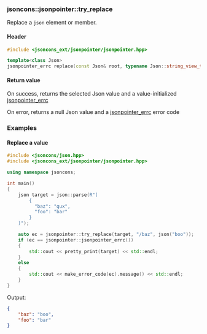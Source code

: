 ### jsoncons::jsonpointer::try_replace

Replace a `json` element or member.

#### Header
```c++
#include <jsoncons_ext/jsonpointer/jsonpointer.hpp>

template<class Json>
jsonpointer_errc replace(const Json& root, typename Json::string_view_type path, const Json& value)
```

#### Return value

On success, returns the selected Json value and a value-initialized [jsonpointer_errc](jsonpointer_errc.md)

On error, returns a null Json value and a [jsonpointer_errc](jsonpointer_errc.md) error code 

### Examples

#### Replace a value

```c++
#include <jsoncons/json.hpp>
#include <jsoncons_ext/jsonpointer/jsonpointer.hpp>

using namespace jsoncons;

int main()
{
    json target = json::parse(R"(
        {
          "baz": "qux",
          "foo": "bar"
        }
    )");

    auto ec = jsonpointer::try_replace(target, "/baz", json("boo"));
    if (ec == jsonpointer::jsonpointer_errc())
    {
        std::cout << pretty_print(target) << std::endl;
    }
    else
    {
        std::cout << make_error_code(ec).message() << std::endl;
    }
}
```
Output:
```json
{
    "baz": "boo",
    "foo": "bar"
}
```


